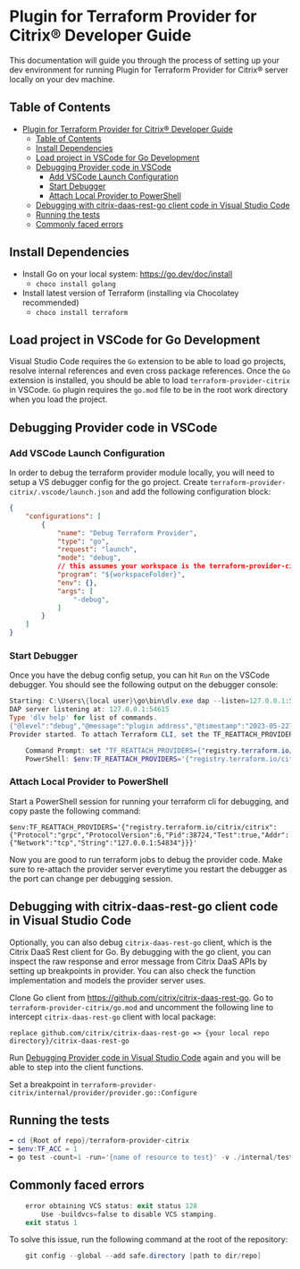 # Plugin for Terraform Provider for Citrix® Developer Guide

This documentation will guide you through the process of setting up your dev environment for running Plugin for Terraform Provider for Citrix® server locally on your dev machine.

## Table of Contents

- [Plugin for Terraform Provider for Citrix® Developer Guide](#plugin-for-terraform-provider-for-citrix-developer-guide)
  - [Table of Contents](#table-of-contents)
  - [Install Dependencies](#install-dependencies)
  - [Load project in VSCode for Go Development](#load-project-in-vscode-for-go-development)
  - [Debugging Provider code in VSCode](#debugging-provider-code-in-vscode)
    - [Add VSCode Launch Configuration](#add-vscode-launch-configuration)
    - [Start Debugger](#start-debugger)
    - [Attach Local Provider to PowerShell](#attach-local-provider-to-powershell)
  - [Debugging with citrix-daas-rest-go client code in Visual Studio Code](#debugging-with-citrix-daas-rest-go-client-code-in-visual-studio-code)
  - [Running the tests](#running-the-tests)
  - [Commonly faced errors](#commonly-faced-errors)

## Install Dependencies
* Install Go on your local system: https://go.dev/doc/install
  * `choco install golang`
* Install latest version of Terraform (installing via Chocolatey recommended)
  * `choco install terraform`

## Load project in VSCode for Go Development
Visual Studio Code requires the `Go` extension to be able to load go projects, resolve internal references and even cross package references. Once the `Go` extension is installed, you should be able to load `terraform-provider-citrix` in VSCode. `Go` plugin requires the `go.mod` file to be in the root work directory when you load the project.

## Debugging Provider code in VSCode

### Add VSCode Launch Configuration

In order to debug the terraform provider module locally, you will need to setup a VS debugger config for the go project. Create `terraform-provider-citrix/.vscode/launch.json` and add the following configuration block:

```json
{
    "configurations": [
        {
            "name": "Debug Terraform Provider",
            "type": "go",
            "request": "launch",
            "mode": "debug",
            // this assumes your workspace is the terraform-provider-citrix directory
            "program": "${workspaceFolder}",
            "env": {},
            "args": [
                "-debug",
            ]
        }
    ]
}
```

### Start Debugger

Once you have the debug config setup, you can hit `Run` on the VSCode debugger. You should see the following output on the debugger console:

```powershell
Starting: C:\Users\{local user}\go\bin\dlv.exe dap --listen=127.0.0.1:54615 from {Root of repo}\terraform-provider-citrix
DAP server listening at: 127.0.0.1:54615
Type 'dlv help' for list of commands.
{"@level":"debug","@message":"plugin address","@timestamp":"2023-05-22T15:21:11.753013-04:00","address":"127.0.0.1:54834","network":"tcp"}
Provider started. To attach Terraform CLI, set the TF_REATTACH_PROVIDERS environment variable with the following:

    Command Prompt:	set "TF_REATTACH_PROVIDERS={"registry.terraform.io/citrix/citrix":{"Protocol":"grpc","ProtocolVersion":6,"Pid":38724,"Test":true,"Addr":{"Network":"tcp","String":"127.0.0.1:54834"}}}"
    PowerShell:	$env:TF_REATTACH_PROVIDERS='{"registry.terraform.io/citrix/citrix":{"Protocol":"grpc","ProtocolVersion":6,"Pid":38724,"Test":true,"Addr":{"Network":"tcp","String":"127.0.0.1:54834"}}}'
```

### Attach Local Provider to PowerShell

Start a PowerShell session for running your terraform cli for debugging, and copy paste the following command:

    $env:TF_REATTACH_PROVIDERS='{"registry.terraform.io/citrix/citrix":{"Protocol":"grpc","ProtocolVersion":6,"Pid":38724,"Test":true,"Addr":{"Network":"tcp","String":"127.0.0.1:54834"}}}'

Now you are good to run terraform jobs to debug the provider code. Make sure to re-attach the provider server everytime you restart the debugger as the port can change per debugging session.

## Debugging with citrix-daas-rest-go client code in Visual Studio Code

Optionally, you can also debug `citrix-daas-rest-go` client, which is the Citrix DaaS Rest client for Go. By debugging with the go client, you can inspect the raw response and error message from Citrix DaaS APIs by setting up breakpoints in provider. You can also check the function implementation and models the provider server uses.

Clone Go client from <https://github.com/citrix/citrix-daas-rest-go>. Go to `terraform-provider-citrix/go.mod` and uncomment the following line to intercept `citrix-daas-rest-go` client with local package:

    replace github.com/citrix/citrix-daas-rest-go => {your local repo directory}/citrix-daas-rest-go

Run [Debugging Provider code in Visual Studio Code](#debugging-provider-code-in-visual-studio-code) again and you will be able to step into the client functions.

Set a breakpoint in `terraform-provider-citrix/internal/provider/provider.go::Configure`

## Running the tests
```powershell
➥ cd {Root of repo}/terraform-provider-citrix
➥ $env:TF_ACC = 1
➥ go test -count=1 -run='{name of resource to test}' -v ./internal/test
```

## Commonly faced errors
```powershell
    error obtaining VCS status: exit status 128
        Use -buildvcs=false to disable VCS stamping.
    exit status 1
```

To solve this issue, run the following command at the root of the repository:
```powershell
    git config --global --add safe.directory [path to dir/repo]
```